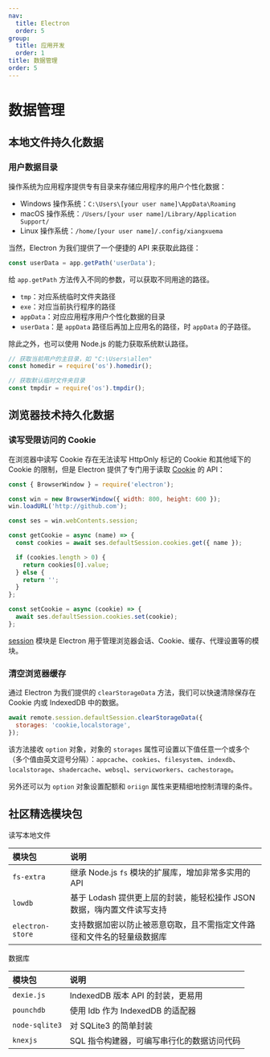 ```yaml
---
nav:
  title: Electron
  order: 5
group:
  title: 应用开发
  order: 1
title: 数据管理
order: 5
---
```


# 数据管理

## 本地文件持久化数据

### 用户数据目录

操作系统为应用程序提供专有目录来存储应用程序的用户个性化数据：

- Windows 操作系统：`C:\Users\[your user name]\AppData\Roaming`
- macOS 操作系统：`/Users/[your user name]/Library/Application Support/`
- Linux 操作系统：`/home/[your user name]/.config/xiangxuema`

当然，Electron 为我们提供了一个便捷的 API 来获取此路径：

```js
const userData = app.getPath('userData');
```

给 `app.getPath` 方法传入不同的参数，可以获取不同用途的路径。

- `tmp`：对应系统临时文件夹路径
- `exe`：对应当前执行程序的路径
- `appData`：对应应用程序用户个性化数据的目录
- `userData`：是 `appData` 路径后再加上应用名的路径，时 `appData` 的子路径。

除此之外，也可以使用 Node.js 的能力获取系统默认路径。

```js
// 获取当前用户的主目录，如 "C:\Users\allen"
const homedir = require('os').homedir();

// 获取默认临时文件夹目录
const tmpdir = require('os').tmpdir();
```

## 浏览器技术持久化数据

### 读写受限访问的 Cookie

在浏览器中读写 Cookie 存在无法读写 HttpOnly 标记的 Cookie 和其他域下的 Cookie 的限制，但是 Electron 提供了专门用于读取 [Cookie](https://www.electronjs.org/docs/api/cookies) 的 API：

```js
const { BrowserWindow } = require('electron');

const win = new BrowserWindow({ width: 800, height: 600 });
win.loadURL('http://github.com');

const ses = win.webContents.session;

const getCookie = async (name) => {
  const cookies = await ses.defaultSession.cookies.get({ name });

  if (cookies.length > 0) {
    return cookies[0].value;
  } else {
    return '';
  }
};

const setCookie = async (cookie) => {
  await ses.defaultSession.cookies.set(cookie);
};
```

[session](https://www.electronjs.org/docs/api/session) 模块是 Electron 用于管理浏览器会话、Cookie、缓存、代理设置等的模块。

### 清空浏览器缓存

通过 Electron 为我们提供的 `clearStorageData` 方法，我们可以快速清除保存在 Cookie 内或 IndexedDB 中的数据。

```js
await remote.session.defaultSession.clearStorageData({
  storages: 'cookie,localstorage',
});
```

该方法接收 `option` 对象，对象的 `storages` 属性可设置以下值任意一个或多个（多个值由英文逗号分隔）：`appcache`、`cookies`、`filesystem`、`indexdb`、`localstorage`、`shadercache`、`websql`、`servicworkers`、`cachestorage`。

另外还可以为 `option` 对象设置配额和 `oriign` 属性来更精细地控制清理的条件。

## 社区精选模块包

读写本地文件

| 模块包           | 说明                                                                   |
| :--------------- | :--------------------------------------------------------------------- |
| `fs-extra`       | 继承 Node.js `fs` 模块的扩展库，增加非常多实用的 API                   |
| `lowdb`          | 基于 Lodash 提供更上层的封装，能轻松操作 JSON 数据，嗨内置文件读写支持 |
| `electron-store` | 支持数据加密以防止被恶意窃取，且不需指定文件路径和文件名的轻量级数据库 |

数据库

| 模块包         | 说明                                       |
| :------------- | :----------------------------------------- |
| `dexie.js`     | IndexedDB 版本 API 的封装，更易用          |
| `pounchdb`     | 使用 Idb 作为 IndexedDB 的适配器           |
| `node-sqlite3` | 对 SQLite3 的简单封装                      |
| `knexjs`       | SQL 指令构建器，可编写串行化的数据访问代码 |
